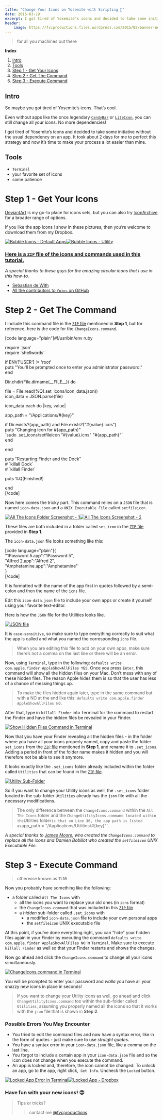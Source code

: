 ```yaml
---
title: "Change Your Icons on Yosemite with Scripting 🔧"
date: 2015-03-29
excerpt: I got tired of Yosemite’s icons and decided to take some initiative without the usual dependency on an app. It took about 2 days for me to perfect this strategy and now it’s time to make your process a lot easier than mine.
header:
    image: https://fvcproductions.files.wordpress.com/2015/03/banner-new-icons.png?w=1024&h=435&crop=1
---
```


> for all you machines out there

**Index**

1. [Intro](#section-intro)
2. [Tools](#section-tools)
3. [Step 1 - Get Your Icons](#section-step1)
4.  [Step 2 - Get The Command](#section-step2)
5.  [Step 3 - Execute Command](#section-step3)

Intro
-----

So maybe you got tired of Yosemite’s icons. That’s cool.

Even without apps like the once legendary
[`CandyBar`](https://www.panic.com/blog/candybar-mountain-lion-and-beyond/ "CandyBar")
or [`LiteIcon`](https://www.freemacsoft.net/liteicon/ "LiteIcon"), you
can still change all your icons. No more dependencies!

I got tired of Yosemite’s icons and decided to take some initiative
without the usual dependency on an app. It took about 2 days for me to
perfect this strategy and now it’s time to make your process a lot
easier than mine.

Tools
-----

-   `Terminal`
-   your favorite set of icons
-   some patience

Step 1 - Get Your Icons
=======================

[DeviantArt](https://www.deviantart.com "DeviantArt") is my go-to place
for icons sets, but you can also try
[IconArchive](https://www.iconarchive.com/ "IconArchive") for a broader
range of options.

If you like the app icons I show in these pictures, then you’re welcome
to download them from my Dropbox.

[![Bubble Icons - Default
Apps](https://fvcproductions.files.wordpress.com/2015/03/screenshot-2015-03-27-11-32-49.png)](https://fvcproductions.files.wordpress.com/2015/03/screenshot-2015-03-27-11-32-49.png)[![Bubble
Icons -
Utility](https://fvcproductions.files.wordpress.com/2015/03/screenshot-2015-03-27-11-47-53.png)](https://fvcproductions.files.wordpress.com/2015/03/screenshot-2015-03-27-11-47-53.png)

### [Here is a `ZIP` file of the icons and commands used in this tutorial.](https://github.com/fvcproductions/customize-icons "Icons")

*A special thanks to these guys for the amazing circular icons that I
use in this how-to.*

- [Sebastian de With](https://dewith.com/ "deWith")
- [All the contributors to `Yoios` on
    GitHub](https://github.com/mmarfil/yoios "Yoios")

Step 2 - Get The Command
========================

I include this command file in the [`ZIP`
file](https://github.com/fvcproductions/customize-icons "Icons")
mentioned in **Step 1**, but for reference, here is the code for the
`ChangeIcons.command`.

\[code language="plain"\]\#!/usr/bin/env ruby

require 'json'\
require 'shellwords'

if ENV\['USER'\] != 'root'\
puts "You'll be prompted once to enter you administrator password."\
end

Dir.chdir(File.dirname(\_\_FILE\_\_)) do

file = File.read(%Q(.set\_icons/icon\_data.json))\
icon\_data = JSON.parse(file)

icon\_data.each do |key, value|

app\_path = "/Applications/\#{key}"

if Dir.exists?(app\_path) and File.exists?("\#{value}.icns")\
puts "Changing icon for \#{app\_path}"\
\`sudo .set\_icons/setfileicon "\#{value}.icns" "\#{app\_path}"\`\
end

end

puts "Restarting Finder and the Dock"\
\# \`killall Dock\`\
\# \`killall Finder\`

puts %Q(Finished!)

end\
\[/code\]

Now here comes the tricky part. This command relies on a `JSON` file
that is named `icon-data.json` and a `UNIX Executable File` called
`setfileicon`.

[![All The Icons Folder Screenshot -
1](https://fvcproductions.files.wordpress.com/2015/03/screenshot-2015-03-28-23-10-54.png)](https://fvcproductions.files.wordpress.com/2015/03/screenshot-2015-03-28-23-10-54.png)[![All
The Icons Screenshot -
2](https://fvcproductions.files.wordpress.com/2015/03/screenshot-2015-03-28-23-11-18.png)](https://fvcproductions.files.wordpress.com/2015/03/screenshot-2015-03-28-23-11-18.png)

These files are both included in a folder called `set_icon` in the
[`ZIP` file](https://github.com/fvcproductions/customize-icons "Icons")
provided in **Step 1**.

The `icon-data.json` file looks something like this:

\[code language="plain"\]{\
"1Password 5.app":"1Password 5",\
"Alfred 2.app":"Alfred 2",\
"Amphetamine.app":"Amphetamine"\
}\
\[/code\]

It is formatted with the name of the app first in quotes followed by a
semi-colon and then the name of the `icns` file.

Edit this `icon-data.json` file to include your own apps or create it
yourself using your favorite text-editor.

Here is how the `JSON` file for the Utilities looks like.

[![JSON
file](https://fvcproductions.files.wordpress.com/2015/03/screenshot-2015-03-28-23-49-06.png)](https://fvcproductions.files.wordpress.com/2015/03/screenshot-2015-03-28-23-49-06.png)

It is `case-sensitive`, so make sure to type everything correctly to
suit what the app is called and what you named the corresponding `icns`
file.

> When you are editing this file to add on your own apps, make sure
> there’s not a comma on the last line or there will be an error.

Now, using `Terminal`, type in the following:
`defaults write com.apple.finder AppleShowAllFiles YES`. Once you press
`Enter`, this command will show all the hidden files on your Mac. Don’t
mess with any of these hidden files. The reason Apple hides them is so
that the user has less of a chance of messing things up.

> To make the files hidden again later, type in the same command but
> with a NO at the end like this:
> `defaults write com.apple.finder AppleShowAllFiles NO`.

After that, type in `killall Finder` into Terminal for the command to
restart the Finder and have the hidden files be revealed in your Finder.

[![Show Hidden Files Command in
Terminal](https://fvcproductions.files.wordpress.com/2015/03/screenshot-2015-03-29-00-21-37.png)](https://fvcproductions.files.wordpress.com/2015/03/screenshot-2015-03-29-00-21-37.png)

Now that you have your Finder revealing all the hidden files - in the
folder where you have all your icons properly named, copy and paste the
folder `set_icons` from the [`ZIP`
file](https://github.com/fvcproductions/customize-icons "Icons")
mentioned in **Step 1**, and rename it to `.set_icons`. Adding a period
in front of the folder name makes it hidden and you will therefore not
be able to see it anymore.

It looks exactly like the `.set_icons` folder already included within
the folder called `Utilities` that can be found in the [`ZIP`
file](https://github.com/fvcproductions/customize-icons "Icons").

[![Utility
Sub-Folder](https://fvcproductions.files.wordpress.com/2015/03/screenshot-2015-03-28-23-11-42.png)](https://fvcproductions.files.wordpress.com/2015/03/screenshot-2015-03-28-23-11-42.png)

So if you want to change your Utility icons as well, the `.set_icons`
folder located in the sub-folder `Utilities` already has the `json` file
with all the necessary modifications.

> The only difference between the `ChangeIcons.command` within the
> `All The Icons` folder and the
> `ChangeUtilityIcons.command located within the`Utilities
> folder`is that on Line 36, the app path is listed as`app\_path =
> "/Applications/Utilities/\#{key}"\`.

*A special thanks to [James
Moore](https://twitter.com/foozmeat "James Moore"), who created the
`ChangeIcons.command` to replace all the icons and Damien Bobillot who
created the `setfileicon` UNIX Executable File.*

Step 3 - Execute Command
========================

> otherwise known as `TLDR`

Now you probably have something like the following:

-   a folder called `All The Icons` with
    -   all the icons you want to replace your old ones (in `icns`
        format)
    -   the `ChangeIcons.command` that was included in this [`ZIP`
        file](https://github.com/fvcproductions/customize-icons "Icons")
    -   a *hidden* sub-folder called `.set_icons` with
        -   a modified `icon-data.json` file to include your own
            personal apps
        -   the `setfileicon` UNIX executable file

At this point, if you’ve done everything right, you can "hide" your
hidden files again in your Finder by executing the command
`defaults write com.apple.finder AppleShowAllFiles NO` in `Terminal`.
Make sure to execute `killall Finder` as well so that your Finder
restarts and shows the changes.

Now go ahead and click the `ChangeIcons.command` to change all your
icons simultaneously.

[![ChangeIcons.command in
Terminal](https://fvcproductions.files.wordpress.com/2015/03/screenshot-2015-03-29-00-01-44.png)](https://fvcproductions.files.wordpress.com/2015/03/screenshot-2015-03-29-00-01-44.png)

You will be prompted to enter your password and *walla* you have all
your snazzy new icons in place in seconds!

> If you want to change your Utility icons as well, go ahead and click
> `ChangeUtilityIcons.command` too within the sub-folder called
> `Utilities`, assuming you properly named all the icons so that it
> works with the `json` file that is shown in **Step 2**.

### **Possible Errors You May Encounter**

-   You tried to edit the command files and now have a syntax error,
    like in the form of quotes - just make sure to use *straight
    quotes*.
-   You have a syntax error in your `icon-data.json` file, like a comma
    on the last line.
-   You forgot to include a certain app in your `icon-data.json` file
    and so the icon does not change when you execute the command.
-   An app is locked and, therefore, the icon cannot be changed. To
    unlock an app, go to the app, right click,  `Get Info`. Uncheck the
    `Locked` button.

[![Locked App Error In
Terminal](https://fvcproductions.files.wordpress.com/2015/03/screenshot-2015-03-29-00-01-54.png)](https://fvcproductions.files.wordpress.com/2015/03/screenshot-2015-03-29-00-01-54.png)[![Locked
App -
Dropbox](https://fvcproductions.files.wordpress.com/2015/03/screenshot-2015-03-29-00-09-37.png)](https://fvcproductions.files.wordpress.com/2015/03/screenshot-2015-03-29-00-09-37.png)

### Have fun with your new icons! 😍

> Tips or tricks?
>
> > contact me
> > [@fvcproductions](https://twitter.com/fvcproductions "FVCproductions")
